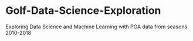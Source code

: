 # Golf-Data-Science-Exploration
Exploring Data Science and Machine Learning with PGA data from seasons 2010-2018 

